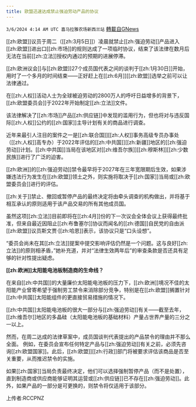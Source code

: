 ```yaml
---
title: 欧盟迅速达成禁止强迫劳动产品的协议
---
```

`3/6/2024 4:14 AM UTC 喜马拉雅农场新西兰站` [轉載自GNews](https://gnews.org/articles/2369177)

[[zh:欧盟]]议员于周二（[[zh:3月5日]]）凌晨就禁止[[zh:强迫劳动]]产品进入[[zh:欧盟]]进出口[[zh:市场]]的规则达成了一项临时协议，结束了该法律在数月后无法在当前[[zh:立法]]授权内通过的预期的进展停滞。

[[zh:欧洲议会]]与[[zh:欧盟]]27个成员国代表之间的谈判于[[zh:1月30日]]开始，用时了一个多月的时间结束——正好赶上在[[zh:6月]][[zh:欧盟]]选举之前可以让法律通过。

在[[zh:人权]]活动人士为全球被迫劳动的2800万人的呼吁日益增多的背景下，[[zh:欧盟委员会]]于2022年开始制定[[zh:立法]]文件。

该法律解决了[[zh:市场]]产品[[zh:供应链]]中发现的滥用行为，但也将对与违反国际[[zh:人权]]公约的[[zh:国家]]主导计划有关的商品进行调查。

近年来最引人注目的案件之一是[[zh:联合国]][[zh:人权]]事务高级专员办事处（[[zh:人权]]高专办）于2022年评估的[[zh:中共国]][[zh:新疆]]地区的[[zh:强迫劳动]]计划。[[zh:中共国]]当局在该地区对[[zh:维吾尔族]][[zh:穆斯林]][[zh:少数民族]]进行了广泛的迫害。

[[zh:欧洲]]的[[zh:强迫劳动]]禁令最早将于2027年在三年宽限期后生效，如果涉嫌违法行为发生在[[zh:欧盟]]领土之外，则实施将取决于[[zh:国家]]当局或[[zh:欧盟委员会]]进行的评估。

[[zh:关于]]禁止、撤回或暂停产品的最终决定将由牵头调查的机构做出，并将基于相互承认的原则适用于该产品交易的所有其他成员国。

虽然这项[[zh:立法]]目前即将在[[zh:4月]]份的下一次议会全体会议上获得最终批准，但来自最近因阻止[[zh:布鲁塞尔]]协议而闻名的[[zh:德国]]自民党的自由派[[zh:欧盟]]议员斯文贾·[[zh:哈恩]]表示，该协议只是“口头设想”。

“委员会尚未在其[[zh:立法]]提案中提交影响评估仍然是一个问题。这与良好[[zh:立法]]的原则相矛盾，”她补充道，并对“法律生效两年后”的审查条款是否还具有足够的针对性提出疑虑。

**[[zh:欧洲]]太阳能电池板制造商的生命线？**

在来自[[zh:中共国]]的大量廉价太阳能电池板的压力下，[[zh:欧洲]]境况不佳的太阳能产业曾寄希望于强制劳工禁令来消除部分竞争，特别是在[[zh:欧盟]]搁置针对[[zh:中共国]]太阳能组件的更直接贸易措施的情况下。

[[zh:中共国]]太阳能电池板的很大一部分与[[zh:强迫劳动]]有关——截至去年，[[zh:维吾尔]]地区的多晶硅（太阳能电池板的基础材料）产量占世界产量的三分之一以上。

然而，在周二达成的法律草案中，成员国谈判代表提出的产品禁令的理由并不那么全面。 例如，在委员会宣布任何特定产品与[[zh:强迫劳动]]有关之前，必须先咨询[[zh:欧盟国家]]。此后，[[zh:欧盟]][[zh:行政]]部门将被要求评估该商品是否至关重要，从而推迟禁令的实施。

如果[[zh:国家]]当局负责最终决定，他们可以选择强制暂停产品（而不是处置），直到制造商或供应商能够证明其运营或[[zh:供应链]]已不存在[[zh:强迫劳动]]。此外，如果产品的一部分是可更换的，则禁令将仅适用于该部分。

上传者:RCCPNZ

